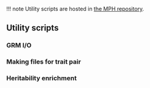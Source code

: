 !!! note
    Utility scripts are hosted in [the MPH repository](https://github.com/jiang18/mph/tree/main/util).

## Utility scripts

### GRM I/O


### Making files for trait pair


### Heritability enrichment

